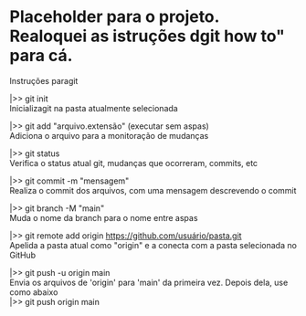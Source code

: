 # Placeholder para o projeto. Realoquei as istruções dgit how to" para cá.

Instruções paragit

|>>  git init  
Inicializagit na pasta atualmente selecionada

|>>  git add "arquivo.extensão" (executar sem aspas)  
Adiciona o arquivo para a monitoração de mudanças

|>>  git status  
Verifica o status atual git, mudanças que ocorreram, commits, etc

|>>  git commit -m "mensagem"  
Realiza o commit dos arquivos, com uma mensagem descrevendo o commit

|>>  git branch -M "main"  
Muda o nome da branch para o nome entre aspas

|>>  git remote add origin https://github.com/usuário/pasta.git  
Apelida a pasta atual como "origin" e a conecta com a pasta selecionada no GitHub

|>>  git push -u origin main  
Envia os arquivos de 'origin' para 'main' da primeira vez. Depois dela, use como abaixo  
|>>  git push origin main
